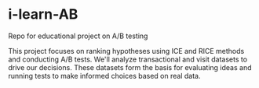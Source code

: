 # i-learn-AB

Repo for educational project on A/B testing

This project focuses on ranking hypotheses using ICE and RICE methods and conducting A/B tests. We'll analyze transactional and visit datasets to drive our decisions. These datasets form the basis for evaluating ideas and running tests to make informed choices based on real data.